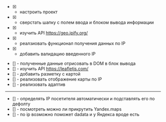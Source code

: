 - [x] - настроить проект
- [x] - сверстать шапку с полем ввода и блоком вывода информации
- [x] - изучить API https://geo.ipify.org/
- [x] - реалзиовать функционал получения данных по IP
- [x] - добавить валидацию введенного IP
- [] - полученные данные отрисовать в DOM в блок вывода
- [] - изучить API https://leafletjs.com/
- [] - добавить разметку с картой
- [] - реализовать отображение карты по IP
- [] - реализовать адаптив

---
- [] - определять IP посетителя автоматически и подставлять его по дефолту
- [] - посмотреть можно ли прикрутить Yandex.maps
- [] - по ip возможно поможет dadata и у Яндекса вроде есть